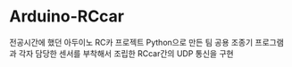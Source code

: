 # Arduino-RCcar

전공시간에 했던 아두이노 RC카 프로젝트
Python으로 만든 팀 공용 조종기 프로그램과 각자 담당한 센서를 부착해서 조립한 RCcar간의 UDP 통신을 구현
